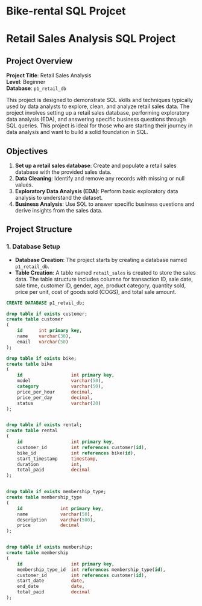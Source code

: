 # Bike-rental SQL Projcet
# Retail Sales Analysis SQL Project

## Project Overview

**Project Title**: Retail Sales Analysis  
**Level**: Beginner  
**Database**: `p1_retail_db`

This project is designed to demonstrate SQL skills and techniques typically used by data analysts to explore, clean, and analyze retail sales data. The project involves setting up a retail sales database, performing exploratory data analysis (EDA), and answering specific business questions through SQL queries. This project is ideal for those who are starting their journey in data analysis and want to build a solid foundation in SQL.

## Objectives

1. **Set up a retail sales database**: Create and populate a retail sales database with the provided sales data.
2. **Data Cleaning**: Identify and remove any records with missing or null values.
3. **Exploratory Data Analysis (EDA)**: Perform basic exploratory data analysis to understand the dataset.
4. **Business Analysis**: Use SQL to answer specific business questions and derive insights from the sales data.

  ## Project Structure

### 1. Database Setup

- **Database Creation**: The project starts by creating a database named `p1_retail_db`.
- **Table Creation**: A table named `retail_sales` is created to store the sales data. The table structure includes columns for transaction ID, sale date, sale time, customer ID, gender, age, product category, quantity sold, price per unit, cost of goods sold (COGS), and total sale amount.

```sql
CREATE DATABASE p1_retail_db;

drop table if exists customer;
create table customer
(
	id		int primary key,
	name	varchar(30),
	email	varchar(50)
);

drop table if exists bike;
create table bike
(
	id					int primary key,
	model				varchar(50),
	category			varchar(50),
	price_per_hour		decimal,
	price_per_day		decimal,
	status				varchar(20)
);


drop table if exists rental;
create table rental
(
	id					int primary key,
	customer_id			int references customer(id),
	bike_id				int references bike(id),
	start_timestamp		timestamp,
	duration			int,
	total_paid			decimal
);


drop table if exists membership_type;
create table membership_type
(
	id				int primary key,
	name			varchar(50),
	description		varchar(500),
	price			decimal
);


drop table if exists membership;
create table membership
(
	id					int primary key,
	membership_type_id	int references membership_type(id),
	customer_id			int references customer(id),
	start_date			date,
	end_date			date,
	total_paid			decimal
);
```
 
